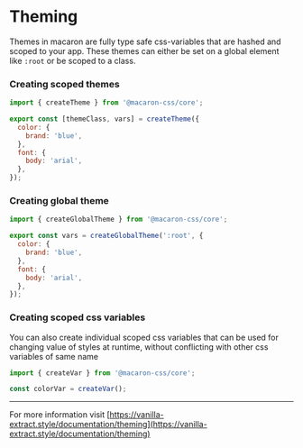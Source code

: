 # Theming

Themes in macaron are fully type safe css-variables that are hashed and scoped to your app. These themes can either be set on a global element like `:root` or be scoped to a class.

### Creating scoped themes

```js
import { createTheme } from '@macaron-css/core';

export const [themeClass, vars] = createTheme({
  color: {
    brand: 'blue',
  },
  font: {
    body: 'arial',
  },
});
```

### Creating global theme

```js
import { createGlobalTheme } from '@macaron-css/core';

export const vars = createGlobalTheme(':root', {
  color: {
    brand: 'blue',
  },
  font: {
    body: 'arial',
  },
});
```

### Creating scoped css variables

You can also create individual scoped css variables that can be used for changing value of styles at runtime, without conflicting with other css variables of same name

```js
import { createVar } from '@macaron-css/core';

const colorVar = createVar();
```

---

For more information visit [https://vanilla-extract.style/documentation/theming](https://vanilla-extract.style/documentation/theming)
